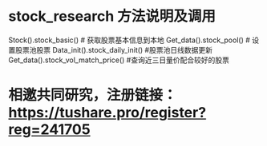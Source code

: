 # stock_research 方法说明及调用 
Stock().stock_basic() # 获取股票基本信息到本地
Get_data().stock_pool() # 设置股票池股票
Data_init().stock_daily_init() #股票池日线数据更新
Get_data().stock_vol_match_price() #查询近三日量价配合较好的股票
# 相邀共同研究，注册链接：https://tushare.pro/register?reg=241705
